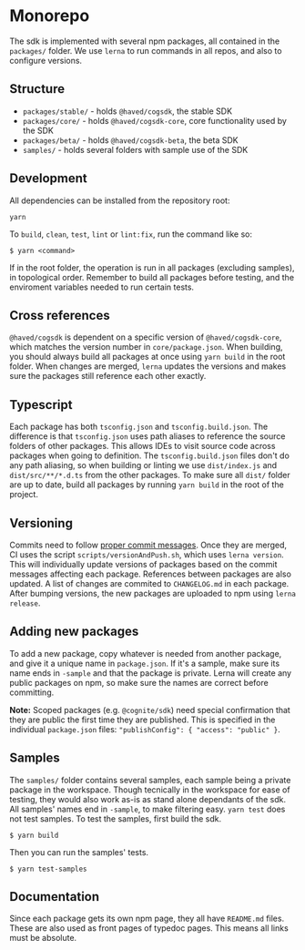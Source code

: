 # Monorepo
The sdk is implemented with several npm packages, all contained in the `packages/` folder.
We use `lerna` to run commands in all repos, and also to configure versions.

## Structure
 - `packages/stable/` - holds `@haved/cogsdk`, the stable SDK
 - `packages/core/` - holds `@haved/cogsdk-core`, core functionality used by the SDK
 - `packages/beta/` - holds `@haved/cogsdk-beta`, the beta SDK
 - `samples/` - holds several folders with sample use of the SDK

## Development
All dependencies can be installed from the repository root:
```
yarn
```
To `build`, `clean`, `test`, `lint` or `lint:fix`, run the command like so:
```
$ yarn <command>
```
If in the root folder, the operation is run in all packages (excluding samples), in topological order.
Remember to build all packages before testing, and the enviroment variables needed to run certain tests.

## Cross references
`@haved/cogsdk` is dependent on a specific version of `@haved/cogsdk-core`,
which matches the version number in `core/package.json`.
When building, you should always build all packages at once using `yarn build` in the root folder.
When changes are merged, `lerna` updates the versions and makes sure the packages still reference
each other exactly.

## Typescript
Each package has both `tsconfig.json` and `tsconfig.build.json`.
The difference is that `tsconfig.json` uses path aliases to reference the source folders of other packages.
This allows IDEs to visit source code across packages when going to definition.
The `tsconfig.build.json` files don't do any path aliasing, so when building or linting
we use `dist/index.js` and `dist/src/**/*.d.ts` from the other packages.
To make sure all `dist/` folder are up to date, build all packages
by running `yarn build` in the root of the project.

## Versioning
Commits need to follow [proper commit messages](https://github.com/angular/angular.js/blob/master/DEVELOPERS.md#-git-commit-guidelines). Once they are merged, CI uses the script `scripts/versionAndPush.sh`, which uses `lerna version`.
This will individually update versions of packages based on the commit messages affecting each package.
References between packages are also updated. A list of changes are commited to `CHANGELOG.md` in each package.
After bumping versions, the new packages are uploaded to npm using `lerna release`.

## Adding new packages
To add a new package, copy whatever is needed from another package, and give it a unique name in `package.json`.
If it's a sample, make sure its name ends in `-sample` and that the package is private.
Lerna will create any public packages on npm, so make sure the names are correct before committing. 

**Note:** Scoped packages (e.g. `@cognite/sdk`) need special confirmation that they are public the first time they are published.
This is specified in the individual `package.json` files: `"publishConfig": { "access": "public" }`.

## Samples
The `samples/` folder contains several samples, each sample being a private package in the workspace.
Though tecnically in the workspace for ease of testing, they would also work as-is as stand alone dependants of the sdk.
All samples' names end in `-sample`, to make filtering easy. `yarn test` does not test samples.
To test the samples, first build the sdk.
```
$ yarn build
```

Then you can run the samples' tests.
```
$ yarn test-samples
```

## Documentation
Since each package gets its own npm page, they all have `README.md` files.
These are also used as front pages of typedoc pages.
This means all links must be absolute.